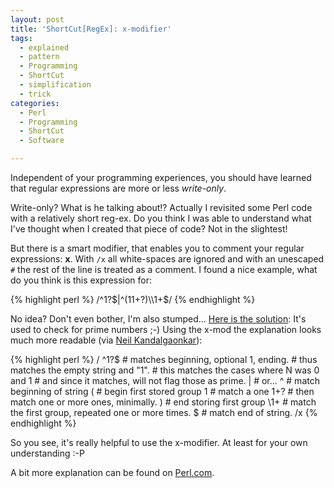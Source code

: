 ```yaml
---
layout: post
title: 'ShortCut[RegEx]: x-modifier'
tags:
  - explained
  - pattern
  - Programming
  - ShortCut
  - simplification
  - trick
categories:
  - Perl
  - Programming
  - ShortCut
  - Software

---
```


Independent of your programming experiences, you should have learned that regular expressions are more or less <em>write-only</em>.


Write-only? What is he talking about!?
Actually I revisited some Perl code with a relatively short reg-ex. Do you think I was able to understand what I've thought when I created that piece of code? Not in the slightest!

But there is a smart modifier, that enables you to comment your regular expressions: <strong>x</strong>.
With  `/x`  all white-spaces are ignored and with an unescaped  `#`  the rest of the line is treated as a comment. I found a nice example, what do you think is this expression for:



{% highlight perl %}
/^1?$|^(11+?)\\1+$/
{% endhighlight %}



No idea? Don't even bother, I'm also stumped... <a href="http://montreal.pm.org/tech/neil_kandalgaonkar.shtml">Here is the solution</a>: It's used to check for prime numbers ;-)
Using the x-mod the explanation looks much more readable (via <a href="http://montreal.pm.org/tech/neil_kandalgaonkar.shtml">Neil Kandalgaonkar</a>):



{% highlight perl %}
/
  ^1?$   # matches beginning, optional 1, ending.
         # thus matches the empty string and "1".
         # this matches the cases where N was 0 and 1
         # and since it matches, will not flag those as prime.
|   # or...
  ^                # match beginning of string
    (              # begin first stored group
     1             # match a one
      1+?          # then match one or more ones, minimally.
    )              # end storing first group
    \\1+            # match the first group, repeated one or more times.
  $                # match end of string.
/x
{% endhighlight %}



So you see, it's really helpful to use the x-modifier. At least for your own understanding :-P

A bit more explanation can be found on <a href="http://www.perl.com/pub/2004/01/16/regexps.html">Perl.com</a>.

